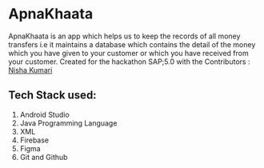 # ApnaKhaata

ApnaKhaata is an app which helps us to keep the records of all money transfers i.e it maintains a database which contains the detail of the money which you have given to your customer or which you have received from your customer.
Created for the hackathon SAP;5.0 with the Contributors :<br/>
 <a href="https://github.com/nisha-Kumari15">Nisha Kumari</a><br/>
 
## Tech Stack used:
1. Android Studio
2. Java Programming Language
3. XML
4. Firebase
5. Figma
6. Git and Github




